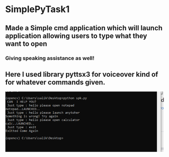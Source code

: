 # SimplePyTask1
## Made a Simple cmd application which will launch application allowing users to type what they want to open 
### Giving speaking assistance as well!
## Here I used library pyttsx3 for voiceover kind of for whatever commands given.
![image](./lssi.PNG)



